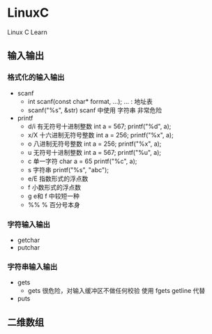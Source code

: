 # LinuxC
Linux C Learn


## 输入输出
### 格式化的输入输出
* scanf
  * int scanf(const char* format, ...); ... : 地址表
  * scanf("%s", &str) scanf 中使用 字符串 非常危险
* printf
  * d/i    有无符号十进制整数 int a = 567;  printf("%d", a); 
  * x/X    十六进制无符号整数 int a = 256;  printf("%x", a);  
  * o      八进制无符号整数 int a = 256;    printf("%x", a);  
  * u      无符号十进制整数 int a = 567;    printf("%u", a);
  * c      单一字符        char a = 65    printf("%c", a);
  * s      字符串                         printf("%s", "abc");
  * e/E    指数形式的浮点数 
  * f      小数形式的浮点数  
  * g      e和 f 中较短一种
  * %%     % 百分号本身


### 字符输入输出
* getchar
* putchar

### 字符串输入输出
* gets
  * gets 很危险，对输入缓冲区不做任何校验 使用 fgets getline 代替
* puts

## 二维数组
